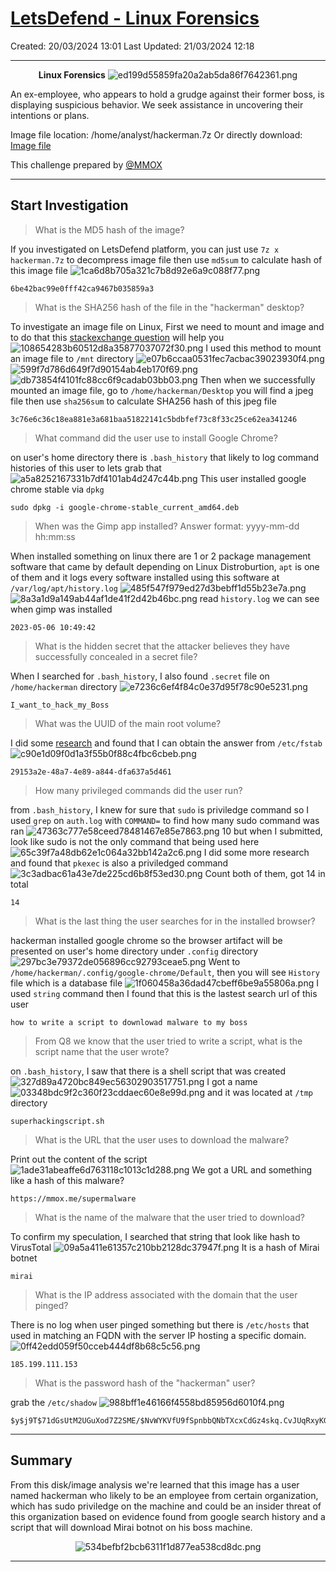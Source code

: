 # [LetsDefend - Linux Forensics](https://app.letsdefend.io/challenge/linux-forensics)
Created: 20/03/2024 13:01
Last Updated: 21/03/2024 12:18
* * *
<div align=center>

**Linux Forensics**
![ed199d55859fa20a2ab5da86f7642361.png](/resources/ed199d55859fa20a2ab5da86f7642361.png)
</div>
An ex-employee, who appears to hold a grudge against their former boss, is displaying suspicious behavior. We seek assistance in uncovering their intentions or plans.

Image file location: /home/analyst/hackerman.7z
Or directly download: [Image file](https://letsdefend-images.s3.us-east-2.amazonaws.com/Challenge/Linux-Forensics/hackerman.7z)

This challenge prepared by [@MMOX](https://www.linkedin.com/in/0xMM0X)
* * *
## Start Investigation
>What is the MD5 hash of the image?

If you investigated on LetsDefend platform, you can just use `7z x hackerman.7z` to decompress image file then use `md5sum` to calculate hash of this image file
![1ca6d8b705a321c7b8d92e6a9c088f77.png](/resources/1ca6d8b705a321c7b8d92e6a9c088f77.png)
```
6be42bac99e0fff42ca9467b035859a3
```

>What is the SHA256 hash of the file in the "hackerman" desktop?

To investigate an image file on Linux, First we need to mount and image and to do that this [stackexchange question](https://unix.stackexchange.com/questions/82314/how-to-find-the-type-of-an-img-file-and-mount-it) will help you
![108654283b60512d8a35877037072f30.png](/resources/108654283b60512d8a35877037072f30.png)
I used this method to mount an image file to `/mnt` directory
![e07b6ccaa0531fec7acbac39023930f4.png](/resources/e07b6ccaa0531fec7acbac39023930f4.png)
![599f7d786d649f7d90154ab4eb170f69.png](/resources/599f7d786d649f7d90154ab4eb170f69.png)
![db73854f4101fc88cc6f9cadab03bb03.png](/resources/db73854f4101fc88cc6f9cadab03bb03.png)
Then when we successfully mounted an image file, go to `/home/hackerman/Desktop` you will find a jpeg file then use `sha256sum` to calculate SHA256 hash of this jpeg file

```
3c76e6c36c18ea881e3a681baa51822141c5bdbfef73c8f33c25ce62ea341246
```

>What command did the user use to install Google Chrome?

on user's home directory there is `.bash_history` that likely to log command histories of this user to lets grab that 
![a5a8252167331b7df4101ab4d247c44b.png](/resources/a5a8252167331b7df4101ab4d247c44b.png)
This user installed google chrome stable via `dpkg`
```
sudo dpkg -i google-chrome-stable_current_amd64.deb
```

>When was the Gimp app installed? Answer format: yyyy-mm-dd hh:mm:ss

When installed something on linux there are 1 or 2 package management software that came by default depending on Linux Distroburtion, `apt` is one of them and it logs every software installed using this software at `/var/log/apt/history.log`
![485f547f979ed27d3bebff1d55b23e7a.png](/resources/485f547f979ed27d3bebff1d55b23e7a.png)
![8a3a1d9a149ab44af1de41f2d42b46bc.png](/resources/8a3a1d9a149ab44af1de41f2d42b46bc.png)
read `history.log` we can see when gimp was installed
```
2023-05-06 10:49:42
```

>What is the hidden secret that the attacker believes they have successfully concealed in a secret file?

When I searched for `.bash_history`, I also found `.secret` file on `/home/hackerman` directory
![e7236c6ef4f84c0e37d95f78c90e5231.png](/resources/e7236c6ef4f84c0e37d95f78c90e5231.png)
```
I_want_to_hack_my_Boss
```

>What was the UUID of the main root volume?

I did some [research](https://unix.stackexchange.com/questions/658/linux-how-can-i-view-all-uuids-for-all-available-disks-on-my-system) and found that I can obtain the answer from `/etc/fstab`
![c90e1d09f0d1a3f55b0f88c4fbc6cbeb.png](/resources/c90e1d09f0d1a3f55b0f88c4fbc6cbeb.png)
```
29153a2e-48a7-4e89-a844-dfa637a5d461
```

>How many privileged commands did the user run?

from `.bash_history`, I knew for sure that `sudo` is priviledge command so I used `grep` on `auth.log` with `COMMAND=` to find how many sudo command was ran
![47363c777e58ceed78481467e85e7863.png](/resources/47363c777e58ceed78481467e85e7863.png)
10 but when I submitted, look like sudo is not the only command that being used here
![65c39f7a48db62e1c064a32bb142a2c6.png](/resources/65c39f7a48db62e1c064a32bb142a2c6.png)
I did some more research and found that `pkexec` is also a priviledged command
![3c3adbac61a43e7de225cd6b8f53ed30.png](/resources/3c3adbac61a43e7de225cd6b8f53ed30.png)
Count both of them, got 14 in total
```
14
```

>What is the last thing the user searches for in the installed browser?

hackerman installed google chrome so the browser artifact will be presented on user's home directory under `.config` directory
![297bc3e79372de056896cc92793ceae5.png](/resources/297bc3e79372de056896cc92793ceae5.png)
Went to `/home/hackerman/.config/google-chrome/Default`, then you will see `History` file which is a database file
![1f060458a36dad47cbeff6be9a55806a.png](/resources/1f060458a36dad47cbeff6be9a55806a.png)
I used `string` command then I found that this is the lastest search url of this user
```
how to write a script to downlowad malware to my boss
```

>From Q8 we know that the user tried to write a script, what is the script name that the user wrote?

on `.bash_history`, I saw that there is a shell script that was created
![327d89a4720bc849ec56302903517751.png](/resources/327d89a4720bc849ec56302903517751.png)
I got a name
![03348bdc9f2c360f23cddaec60e8e99d.png](/resources/03348bdc9f2c360f23cddaec60e8e99d.png)
and it was located at `/tmp` directory
```
superhackingscript.sh
```

>What is the URL that the user uses to download the malware?

Print out the content of the script
![1ade31abeaffe6d763118c1013c1d288.png](/resources/1ade31abeaffe6d763118c1013c1d288.png)
We got a URL and something like a hash of this malware?
```
https://mmox.me/supermalware
```

>What is the name of the malware that the user tried to download?

To confirm my speculation, I searched that string that look like hash to VirusTotal
![09a5a411e61357c210bb2128dc37947f.png](/resources/09a5a411e61357c210bb2128dc37947f.png)
It is a hash of Mirai botnet
```
mirai
```

>What is the IP address associated with the domain that the user pinged?

There is no log when user pinged something but there is `/etc/hosts` that used in matching an FQDN with the server IP hosting a specific domain.
![0ff42edd059f50cceb444df8b68c5c56.png](/resources/0ff42edd059f50cceb444df8b68c5c56.png)
```
185.199.111.153
```

>What is the password hash of the "hackerman" user?

grab the `/etc/shadow`
![988bff1e46166f4558bd85956d6010f4.png](/resources/988bff1e46166f4558bd85956d6010f4.png)
```
$y$j9T$71dGsUtM2UGuXod7Z2SME/$NvWYKVfU9fSpnbbQNbTXcxCdGz4skq.CvJUqRxyKGx6
```

* * *
## Summary

From this disk/image analysis we're learned that this image has a user named hackerman who likely to be an employee from certain organization, which has sudo priviledge on the machine and could be an insider threat of this organization based on evidence found from google search history and a script that will download Mirai botnot on his boss machine.
<div align=center>

![534befbf2bcb6311f1d877ea538cd8dc.png](/resources/534befbf2bcb6311f1d877ea538cd8dc.png)
</div>

* * *
